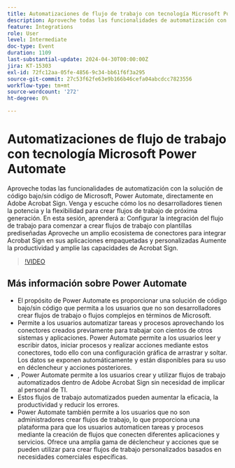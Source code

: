 ```yaml
---
title: Automatizaciones de flujo de trabajo con tecnología Microsoft Power Automate
description: Aproveche todas las funcionalidades de automatización con la solución de código bajo/sin código de Microsoft, Power Automate, directamente en Adobe Acrobat Sign.
feature: Integrations
role: User
level: Intermediate
doc-type: Event
duration: 1109
last-substantial-update: 2024-04-30T00:00:00Z
jira: KT-15303
exl-id: 72fc12aa-05fe-4856-9c34-bb61f6f3a295
source-git-commit: 27c53f62fe63e9b166b46cefa04abcdcc7823556
workflow-type: tm+mt
source-wordcount: '272'
ht-degree: 0%

---
```


# Automatizaciones de flujo de trabajo con tecnología Microsoft Power Automate

Aproveche todas las funcionalidades de automatización con la solución de código bajo/sin código de Microsoft, Power Automate, directamente en Adobe Acrobat Sign. Venga y escuche cómo los no desarrolladores tienen la potencia y la flexibilidad para crear flujos de trabajo de próxima generación. En esta sesión, aprenderá a: Configurar la integración del flujo de trabajo para comenzar a crear flujos de trabajo con plantillas prediseñadas Aproveche un amplio ecosistema de conectores para integrar Acrobat Sign en sus aplicaciones empaquetadas y personalizadas Aumente la productividad y amplíe las capacidades de Acrobat Sign.

>[!VIDEO](https://video.tv.adobe.com/v/3454927/?learn=on&captions=spa)

## Más información sobre Power Automate

* El propósito de Power Automate es proporcionar una solución de código bajo/sin código que permita a los usuarios que no son desarrolladores crear flujos de trabajo o flujos complejos en términos de Microsoft.
* Permite a los usuarios automatizar tareas y procesos aprovechando los conectores creados previamente para trabajar con cientos de otros sistemas y aplicaciones. Power Automate permite a los usuarios leer y escribir datos, iniciar procesos y realizar acciones mediante estos conectores, todo ello con una configuración gráfica de arrastrar y soltar. Los datos se exponen automáticamente y están disponibles para su uso en déclencheur y acciones posteriores.
* &#x200B;, Power Automate permite a los usuarios crear y utilizar flujos de trabajo automatizados dentro de Adobe Acrobat Sign sin necesidad de implicar al personal de TI.
* Estos flujos de trabajo automatizados pueden aumentar la eficacia, la productividad y reducir los errores.
* Power Automate también permite a los usuarios que no son administradores crear flujos de trabajo, lo que proporciona una plataforma para que los usuarios automaticen tareas y procesos mediante la creación de flujos que conecten diferentes aplicaciones y servicios. Ofrece una amplia gama de déclencheur y acciones que se pueden utilizar para crear flujos de trabajo personalizados basados en necesidades comerciales específicas.
